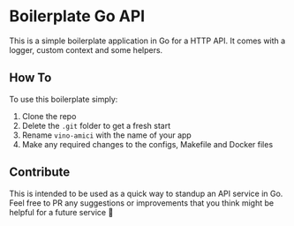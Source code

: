 # Boilerplate Go API

This is a simple boilerplate application in Go for a HTTP API.
It comes with a logger, custom context and some helpers.

## How To

To use this boilerplate simply:
1. Clone the repo
2. Delete the `.git` folder to get a fresh start
3. Rename `vino-amici` with the name of your app
4. Make any required changes to the configs, Makefile and Docker files

## Contribute

This is intended to be used as a quick way to standup an API service in Go. Feel free to PR any suggestions or improvements that you think might be helpful for a future service 💪
